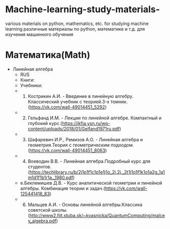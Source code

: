 # Machine-learning-study-materials-
various materials on python, mathematics, etc. for studying machine learning.различные материалы по python, математике и т.д. для изучения машинного обучения
# Математика(Math)
  * Линейная алгебра
    * RUS
    * Книги:
    * Учебники:
    * 1. Кострикин А.И. - Введение в линейную алгебру. Классический учебник с теорией.3-х томник.(https://vk.com/wall-49014451_5292)
    * 2. Гельфанд И.М. - Лекции по линейной алгебре. Компактный и глубокий курс.(https://ikfia.ysn.ru/wp-content/uploads/2018/01/Gelfand1971ru.pdf)
    * 3. Шафаревич И.Р., Ремизов А.О. - Линейная алгебра и геометрия.Теория с геометрическим подходом.(https://vk.com/wall-49014451_8063)
    * 4. Воеводин В.В. - Линейная алгебра.Подробный курс для студентов.(https://techlibrary.ru/b/2j1p1f1c1p1e1j1o_2j.2j._2t1j1o1f1k1o1a2g_1a1m1d1f1b1r1a._1980.pdf)
    *  e.Беклемишев Д.В. - Курс аналитической геометрии и линейной алгебры. Комбинация теории и задач.(https://vk.com/wall-125441418_83)
    * 6. Мальцев А.И. - Основы линейной алгебры.Классика советской школы.(http://www2.fiit.stuba.sk/~kvasnicka/QuantumComputing/malcev_algebra.pdf)
